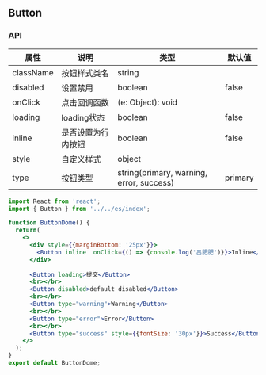## Button
### API
属性 | 说明 | 类型 | 默认值
---- | ---- | ---- | ----
className | 按钮样式类名 | string | |
disabled | 设置禁用 | boolean | false
onClick | 点击回调函数 | (e: Object): void | | 
loading | loading状态 | boolean | false
inline | 是否设置为行内按钮	 | boolean | false
style | 自定义样式 | object | |
type | 按钮类型 | string(primary, warning, error, success) | primary

```jsx
import React from 'react';
import { Button } from '../../es/index';

function ButtonDome() {
  return(
    <>
      <div style={{marginBottom: '25px'}}>
        <Button inline  onClick={() => {console.log('吕肥肥')}}>Inline</Button>
      </div>
      
      <Button loading>提交</Button>
      <br></br>
      <Button disabled>default disabled</Button>
      <br></br>
      <Button type="warning">Warning</Button>
      <br></br>
      <Button type="error">Error</Button>
      <br></br>
      <Button type="success" style={{fontSize: '30px'}}>Success</Button>
    </>
  );
}
export default ButtonDome;
```
